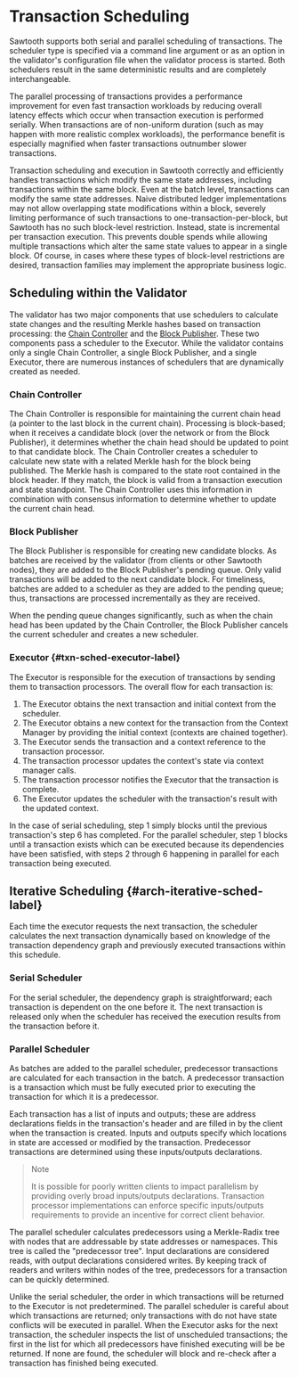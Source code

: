 # Transaction Scheduling

Sawtooth supports both serial and parallel scheduling of transactions.
The scheduler type is specified via a command line argument or as an
option in the validator's configuration file when the validator process
is started. Both schedulers result in the same deterministic results and
are completely interchangeable.

The parallel processing of transactions provides a performance
improvement for even fast transaction workloads by reducing overall
latency effects which occur when transaction execution is performed
serially. When transactions are of non-uniform duration (such as may
happen with more realistic complex workloads), the performance benefit
is especially magnified when faster transactions outnumber slower
transactions.

Transaction scheduling and execution in Sawtooth correctly and
efficiently handles transactions which modify the same state addresses,
including transactions within the same block. Even at the batch level,
transactions can modify the same state addresses. Naive distributed
ledger implementations may not allow overlapping state modifications
within a block, severely limiting performance of such transactions to
one-transaction-per-block, but Sawtooth has no such block-level
restriction. Instead, state is incremental per transaction execution.
This prevents double spends while allowing multiple transactions which
alter the same state values to appear in a single block. Of course, in
cases where these types of block-level restrictions are desired,
transaction families may implement the appropriate business logic.

## Scheduling within the Validator

<!--
  Licensed under Creative Commons Attribution 4.0 International License
  https://creativecommons.org/licenses/by/4.0/
-->

The validator has two major components that use schedulers to calculate
state changes and the resulting Merkle hashes based on transaction
processing: the
[Chain Controller](journal#journal-chain-controller-label) and the
[Block Publisher](journal#journal-block-publisher-label). These two
components pass a scheduler to the Executor. While the validator
contains only a single Chain Controller, a single Block Publisher, and a
single Executor, there are numerous instances of schedulers that are
dynamically created as needed.

### Chain Controller

The Chain Controller is responsible for maintaining the current chain
head (a pointer to the last block in the current chain). Processing is
block-based; when it receives a candidate block (over the network or
from the Block Publisher), it determines whether the chain head should
be updated to point to that candidate block. The Chain Controller
creates a scheduler to calculate new state with a related Merkle hash
for the block being published. The Merkle hash is compared to the state
root contained in the block header. If they match, the block is valid
from a transaction execution and state standpoint. The Chain Controller
uses this information in combination with consensus information to
determine whether to update the current chain head.

### Block Publisher

The Block Publisher is responsible for creating new candidate blocks. As
batches are received by the validator (from clients or other Sawtooth
nodes), they are added to the Block Publisher's pending queue. Only
valid transactions will be added to the next candidate block. For
timeliness, batches are added to a scheduler as they are added to the
pending queue; thus, transactions are processed incrementally as they
are received.

When the pending queue changes significantly, such as when the chain
head has been updated by the Chain Controller, the Block Publisher
cancels the current scheduler and creates a new scheduler.

### Executor {#txn-sched-executor-label}

The Executor is responsible for the execution of transactions by sending
them to transaction processors. The overall flow for each transaction
is:

1.  The Executor obtains the next transaction and initial context from
    the scheduler.
2.  The Executor obtains a new context for the transaction from the
    Context Manager by providing the initial context (contexts are
    chained together).
3.  The Executor sends the transaction and a context reference to the
    transaction processor.
4.  The transaction processor updates the context's state via context
    manager calls.
5.  The transaction processor notifies the Executor that the transaction
    is complete.
6.  The Executor updates the scheduler with the transaction's result
    with the updated context.

In the case of serial scheduling, step 1 simply blocks until the
previous transaction's step 6 has completed. For the parallel
scheduler, step 1 blocks until a transaction exists which can be
executed because its dependencies have been satisfied, with steps 2
through 6 happening in parallel for each transaction being executed.

## Iterative Scheduling {#arch-iterative-sched-label}

Each time the executor requests the next transaction, the scheduler
calculates the next transaction dynamically based on knowledge of the
transaction dependency graph and previously executed transactions within
this schedule.

### Serial Scheduler

For the serial scheduler, the dependency graph is straightforward; each
transaction is dependent on the one before it. The next transaction is
released only when the scheduler has received the execution results from
the transaction before it.

### Parallel Scheduler

As batches are added to the parallel scheduler, predecessor transactions
are calculated for each transaction in the batch. A predecessor
transaction is a transaction which must be fully executed prior to
executing the transaction for which it is a predecessor.

Each transaction has a list of inputs and outputs; these are address
declarations fields in the transaction's header and are filled in by
the client when the transaction is created. Inputs and outputs specify
which locations in state are accessed or modified by the transaction.
Predecessor transactions are determined using these inputs/outputs
declarations.

> Note
>
> It is possible for poorly written clients to impact parallelism by
> providing overly broad inputs/outputs declarations. Transaction
> processor implementations can enforce specific inputs/outputs
> requirements to provide an incentive for correct client behavior.

The parallel scheduler calculates predecessors using a Merkle-Radix tree
with nodes that are addressable by state addresses or namespaces. This
tree is called the \"predecessor tree\". Input declarations are
considered reads, with output declarations considered writes. By keeping
track of readers and writers within nodes of the tree, predecessors for
a transaction can be quickly determined.

Unlike the serial scheduler, the order in which transactions will be
returned to the Executor is not predetermined. The parallel scheduler is
careful about which transactions are returned; only transactions with do
not have state conflicts will be executed in parallel. When the Executor
asks for the next transaction, the scheduler inspects the list of
unscheduled transactions; the first in the list for which all
predecessors have finished executing will be be returned. If none are
found, the scheduler will block and re-check after a transaction has
finished being executed.
